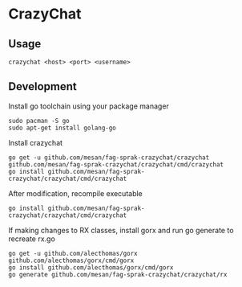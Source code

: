 CrazyChat
=========

Usage
-----

    crazychat <host> <port> <username>

Development
-----
Install go toolchain using your package manager

    sudo pacman -S go
    sudo apt-get install golang-go

Install crazychat

    go get -u github.com/mesan/fag-sprak-crazychat/crazychat github.com/mesan/fag-sprak-crazychat/crazychat/cmd/crazychat
    go install github.com/mesan/fag-sprak-crazychat/crazychat/cmd/crazychat

After modification, recompile executable

    go install github.com/mesan/fag-sprak-crazychat/crazychat/cmd/crazychat

If making changes to RX classes, install gorx and run go generate to recreate rx.go

    go get -u github.com/alecthomas/gorx github.com/alecthomas/gorx/cmd/gorx
    go install github.com/alecthomas/gorx/cmd/gorx
    go generate github.com/mesan/fag-sprak-crazychat/crazychat/rx
